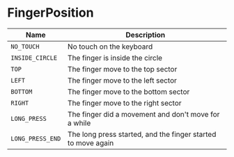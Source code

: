 # FingerPosition

| Name             | Description                                                  |
| ---------------- | ------------------------------------------------------------ |
| `NO_TOUCH`       | No touch on the keyboard                                     |
| `INSIDE_CIRCLE`  | The finger is inside the circle                              |
| `TOP`            | The finger move to the top sector                            |
| `LEFT`           | The finger move to the left sector                           |
| `BOTTOM`         | The finger move to the bottom sector                         |
| `RIGHT`          | The finger move to the right sector                          |
| `LONG_PRESS`     | The finger did a movement and don't move for a while         |
| `LONG_PRESS_END` | The long press started, and the finger started to move again |
